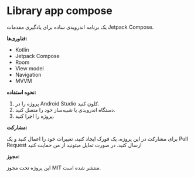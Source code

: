 # Library app compose

یک برنامه اندرویدی ساده برای یادگیری مقدمات Jetpack Compose.

**فناوری‌ها:**

* Kotlin
* Jetpack Compose
* Room
* View model
* Navigation
* MVVM

**نحوه استفاده:**

1. پروژه را در Android Studio کلون کنید.
2. دستگاه اندرویدی یا شبیه‌ساز خود را متصل کنید.
3. پروژه را اجرا کنید.

**مشارکت:**

برای مشارکت در این پروژه، یک فورک ایجاد کنید، تغییرات خود را اعمال کنید و یک Pull Request ارسال کنید.
در صورت تمایل میتونید از من حمایت کنید 

**مجوز:**

این پروژه تحت مجوز MIT منتشر شده است.
